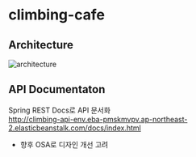 # climbing-cafe

## Architecture

![architecture](https://github.com/peeerr/climbing-cafe/assets/103200144/647222a1-83d8-4950-94b7-edeaa180846b)

## API Documentaton

Spring REST Docs로 API 문서화 <br>
http://climbing-api-env.eba-pmskmvpv.ap-northeast-2.elasticbeanstalk.com/docs/index.html
<br> 
* 향후 OSA로 디자인 개선 고려
